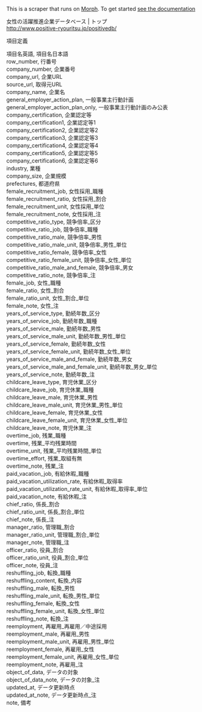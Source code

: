 This is a scraper that runs on [Morph](https://morph.io). To get started [see the documentation](https://morph.io/documentation)

女性の活躍推進企業データベース | トップ  
http://www.positive-ryouritsu.jp/positivedb/

項目定義

項目名英語, 項目名日本語  
row\_number, 行番号  
company\_number, 企業番号  
company\_url, 企業URL  
source\_url, 取得元URL  
company\_name, 企業名  
general\_employer\_action\_plan, 一般事業主行動計画  
general\_employer\_action\_plan\_only, 一般事業主行動計画のみ公表  
company\_certification, 企業認定等  
company\_certification1, 企業認定等1  
company\_certification2, 企業認定等2  
company\_certification3, 企業認定等3  
company\_certification4, 企業認定等4  
company\_certification5, 企業認定等5  
company\_certification6, 企業認定等6  
industry, 業種  
company\_size, 企業規模  
prefectures, 都道府県  
female\_recruitment\_job, 女性採用\_職種  
female\_recruitment\_ratio, 女性採用\_割合  
female\_recruitment\_unit, 女性採用\_単位  
female\_recruitment\_note, 女性採用\_注  
competitive\_ratio\_type, 競争倍率\_区分  
competitive\_ratio\_job, 競争倍率\_職種  
competitive\_ratio\_male, 競争倍率\_男性  
competitive\_ratio\_male\_unit, 競争倍率\_男性\_単位  
competitive\_ratio\_female, 競争倍率\_女性  
competitive\_ratio\_female\_unit, 競争倍率\_女性\_単位  
competitive\_ratio\_male\_and\_female, 競争倍率\_男女  
competitive\_ratio\_note, 競争倍率\_注  
female\_job, 女性\_職種  
female\_ratio, 女性\_割合  
female\_ratio\_unit, 女性\_割合\_単位  
female\_note, 女性\_注  
years\_of\_service\_type, 勤続年数\_区分  
years\_of\_service\_job, 勤続年数\_職種  
years\_of\_service\_male, 勤続年数\_男性  
years\_of\_service\_male\_unit, 勤続年数\_男性\_単位  
years\_of\_service\_female, 勤続年数\_女性  
years\_of\_service\_female\_unit, 勤続年数\_女性\_単位  
years\_of\_service\_male\_and\_female, 勤続年数\_男女  
years\_of\_service\_male\_and\_female\_unit, 勤続年数\_男女\_単位  
years\_of\_service\_note, 勤続年数\_注  
childcare\_leave\_type, 育児休業\_区分  
childcare\_leave\_job, 育児休業\_職種  
childcare\_leave\_male, 育児休業\_男性  
childcare\_leave\_male\_unit, 育児休業\_男性\_単位  
childcare\_leave\_female, 育児休業\_女性  
childcare\_leave\_female\_unit, 育児休業\_女性\_単位  
childcare\_leave\_note, 育児休業\_注  
overtime\_job, 残業\_職種  
overtime, 残業\_平均残業時間  
overtime\_unit, 残業\_平均残業時間\_単位  
overtime\_effort, 残業\_取組有無  
overtime\_note, 残業\_注  
paid\_vacation\_job, 有給休暇\_職種  
paid\_vacation\_utilization\_rate, 有給休暇\_取得率  
paid\_vacation\_utilization\_rate\_unit, 有給休暇\_取得率\_単位  
paid\_vacation\_note, 有給休暇\_注  
chief\_ratio, 係長\_割合  
chief\_ratio\_unit, 係長\_割合\_単位  
chief\_note, 係長\_注  
manager\_ratio, 管理職\_割合  
manager\_ratio\_unit, 管理職\_割合\_単位  
manager\_note, 管理職\_注  
officer\_ratio, 役員\_割合  
officer\_ratio\_unit, 役員\_割合\_単位  
officer\_note, 役員\_注  
reshuffling\_job, 転換\_職種  
reshuffling\_content, 転換\_内容  
reshuffling\_male, 転換\_男性  
reshuffling\_male\_unit, 転換\_男性\_単位  
reshuffling\_female, 転換\_女性  
reshuffling\_female\_unit, 転換\_女性\_単位  
reshuffling\_note, 転換\_注  
reemployment, 再雇用\_再雇用／中途採用  
reemployment\_male, 再雇用\_男性  
reemployment\_male\_unit, 再雇用\_男性\_単位  
reemployment\_female, 再雇用\_女性  
reemployment\_female\_unit, 再雇用\_女性\_単位  
reemployment\_note, 再雇用\_注  
object\_of\_data, データの対象  
object\_of\_data\_note, データの対象\_注  
updated\_at, データ更新時点  
updated\_at\_note, データ更新時点\_注  
note, 備考
